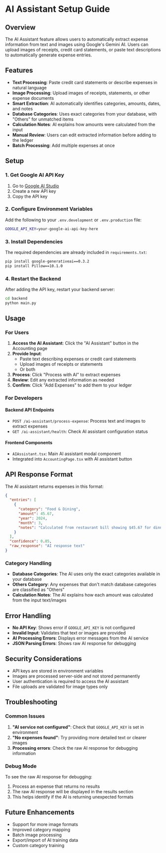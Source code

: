 # AI Assistant Setup Guide

## Overview

The AI Assistant feature allows users to automatically extract expense information from text and images using Google's Gemini AI. Users can upload images of receipts, credit card statements, or paste text descriptions to automatically generate expense entries.

## Features

- **Text Processing**: Paste credit card statements or describe expenses in natural language
- **Image Processing**: Upload images of receipts, statements, or other expense documents
- **Smart Extraction**: AI automatically identifies categories, amounts, dates, and notes
- **Database Categories**: Uses exact categories from your database, with "Others" for unmatched items
- **Calculation Notes**: AI explains how amounts were calculated from the input
- **Manual Review**: Users can edit extracted information before adding to the ledger
- **Batch Processing**: Add multiple expenses at once

## Setup

### 1. Get Google AI API Key

1. Go to [Google AI Studio](https://makersuite.google.com/app/apikey)
2. Create a new API key
3. Copy the API key

### 2. Configure Environment Variables

Add the following to your `.env.development` or `.env.production` file:

```bash
GOOGLE_API_KEY=your-google-ai-api-key-here
```

### 3. Install Dependencies

The required dependencies are already included in `requirements.txt`:

```bash
pip install google-generativeai==0.3.2
pip install Pillow==10.1.0
```

### 4. Restart the Backend

After adding the API key, restart your backend server:

```bash
cd backend
python main.py
```

## Usage

### For Users

1. **Access the AI Assistant**: Click the "AI Assistant" button in the Accounting page
2. **Provide Input**: 
   - Paste text describing expenses or credit card statements
   - Upload images of receipts or statements
   - Or both
3. **Process**: Click "Process with AI" to extract expenses
4. **Review**: Edit any extracted information as needed
5. **Confirm**: Click "Add Expenses" to add them to your ledger

### For Developers

#### Backend API Endpoints

- `POST /ai-assistant/process-expense`: Process text and images to extract expenses
- `GET /ai-assistant/health`: Check AI assistant configuration status

#### Frontend Components

- `AIAssistant.tsx`: Main AI assistant modal component
- Integrated into `AccountingPage.tsx` with AI assistant button

## API Response Format

The AI assistant returns expenses in this format:

```json
{
  "entries": [
    {
      "category": "Food & Dining",
      "amount": 45.67,
      "year": 2024,
      "month": 3,
      "notes": "Calculated from restaurant bill showing $45.67 for dinner on March 15th"
    }
  ],
  "confidence": 0.85,
  "raw_response": "AI response text"
}
```

### Category Handling

- **Database Categories**: The AI uses only the exact categories available in your database
- **Others Category**: Any expenses that don't match database categories are classified as "Others"
- **Calculation Notes**: The AI explains how each amount was calculated from the input text/images

## Error Handling

- **No API Key**: Shows error if `GOOGLE_API_KEY` is not configured
- **Invalid Input**: Validates that text or images are provided
- **AI Processing Errors**: Displays error messages from the AI service
- **JSON Parsing Errors**: Shows raw AI response for debugging

## Security Considerations

- API keys are stored in environment variables
- Images are processed server-side and not stored permanently
- User authentication is required to access the AI assistant
- File uploads are validated for image types only

## Troubleshooting

### Common Issues

1. **"AI service not configured"**: Check that `GOOGLE_API_KEY` is set in environment
2. **"No expenses found"**: Try providing more detailed text or clearer images
3. **Processing errors**: Check the raw AI response for debugging information

### Debug Mode

To see the raw AI response for debugging:

1. Process an expense that returns no results
2. The raw AI response will be displayed in the results section
3. This helps identify if the AI is returning unexpected formats

## Future Enhancements

- Support for more image formats
- Improved category mapping
- Batch image processing
- Export/import of AI training data
- Custom category training 